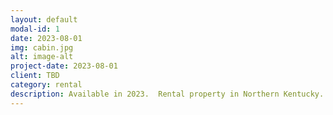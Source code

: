 ```yaml
---
layout: default
modal-id: 1
date: 2023-08-01
img: cabin.jpg
alt: image-alt
project-date: 2023-08-01
client: TBD
category: rental
description: Available in 2023.  Rental property in Northern Kentucky.
---
```

